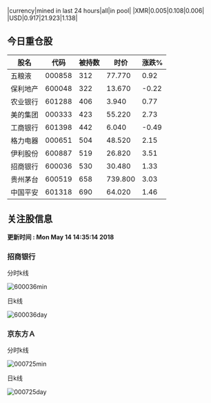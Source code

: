 |currency|mined in last 24 hours|all|in pool|
|XMR|0.005|0.108|0.006|
|USD|0.917|21.923|1.138|

## 今日重仓股 

|股名|代码|被持数|时价|涨跌%|
|---|---|---|---|---|
|五粮液|000858|312|77.770|0.92|
|保利地产|600048|322|13.670|-0.22|
|农业银行|601288|406|3.940|0.77|
|美的集团|000333|423|55.220|2.73|
|工商银行|601398|442|6.040|-0.49|
|格力电器|000651|504|48.520|2.15|
|伊利股份|600887|519|26.820|3.51|
|招商银行|600036|530|30.480|1.33|
|贵州茅台|600519|658|739.800|3.03|
|中国平安|601318|690|64.020|1.46|

## 关注股信息
**更新时间 : Mon May 14 14:35:14 2018**
### 招商银行 
分时k线

![600036min](http://image.sinajs.cn/newchart/min/n/sh600036.gif)

日k线

![600036day](http://image.sinajs.cn/newchart/daily/n/sh600036.gif)

### 京东方Ａ 
分时k线

![000725min](http://image.sinajs.cn/newchart/min/n/sz000725.gif)

日k线

![000725day](http://image.sinajs.cn/newchart/daily/n/sz000725.gif)
